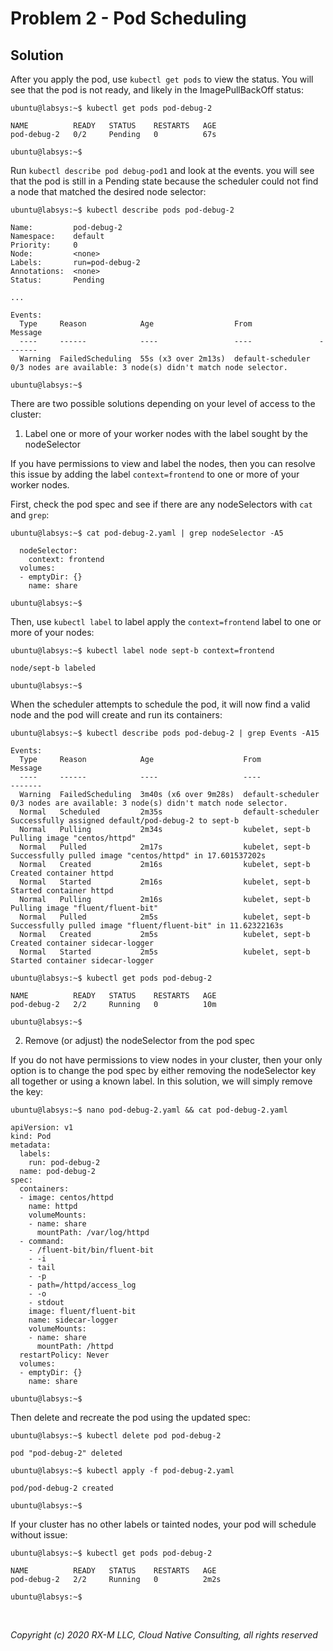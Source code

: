 # Problem 2 - Pod Scheduling


## Solution

After you apply the pod, use `kubectl get pods` to view the status. You will see that the pod is not ready, and likely
in the ImagePullBackOff status:

```
ubuntu@labsys:~$ kubectl get pods pod-debug-2

NAME          READY   STATUS    RESTARTS   AGE
pod-debug-2   0/2     Pending   0          67s

ubuntu@labsys:~$
```

Run `kubectl describe pod debug-pod1` and look at the events. you will see that the pod is still in a Pending state
because the scheduler could not find a node that matched the desired node selector:

```
ubuntu@labsys:~$ kubectl describe pods pod-debug-2

Name:         pod-debug-2
Namespace:    default
Priority:     0
Node:         <none>
Labels:       run=pod-debug-2
Annotations:  <none>
Status:       Pending

...

Events:
  Type     Reason            Age                  From               Message
  ----     ------            ----                 ----               -------
  Warning  FailedScheduling  55s (x3 over 2m13s)  default-scheduler  0/3 nodes are available: 3 node(s) didn't match node selector.

ubuntu@labsys:~$
```

There are two possible solutions depending on your level of access to the cluster:

1. Label one or more of your worker nodes with the label sought by the nodeSelector

If you have permissions to view and label the nodes, then you can resolve this issue by adding the label
`context=frontend` to one or more of your worker nodes.

First, check the pod spec and see if there are any nodeSelectors with `cat` and `grep`:

```
ubuntu@labsys:~$ cat pod-debug-2.yaml | grep nodeSelector -A5

  nodeSelector:
    context: frontend
  volumes:
  - emptyDir: {}
    name: share

ubuntu@labsys:~$
```

Then, use `kubectl label` to label apply the `context=frontend` label to one or more of your nodes:

```
ubuntu@labsys:~$ kubectl label node sept-b context=frontend

node/sept-b labeled

ubuntu@labsys:~$
```

When the scheduler attempts to schedule the pod, it will now find a valid node and the pod will create and run its
containers:

```
ubuntu@labsys:~$ kubectl describe pods pod-debug-2 | grep Events -A15

Events:
  Type     Reason            Age                    From               Message
  ----     ------            ----                   ----               -------
  Warning  FailedScheduling  3m40s (x6 over 9m28s)  default-scheduler  0/3 nodes are available: 3 node(s) didn't match node selector.
  Normal   Scheduled         2m35s                  default-scheduler  Successfully assigned default/pod-debug-2 to sept-b
  Normal   Pulling           2m34s                  kubelet, sept-b    Pulling image "centos/httpd"
  Normal   Pulled            2m17s                  kubelet, sept-b    Successfully pulled image "centos/httpd" in 17.601537202s
  Normal   Created           2m16s                  kubelet, sept-b    Created container httpd
  Normal   Started           2m16s                  kubelet, sept-b    Started container httpd
  Normal   Pulling           2m16s                  kubelet, sept-b    Pulling image "fluent/fluent-bit"
  Normal   Pulled            2m5s                   kubelet, sept-b    Successfully pulled image "fluent/fluent-bit" in 11.62322163s
  Normal   Created           2m5s                   kubelet, sept-b    Created container sidecar-logger
  Normal   Started           2m5s                   kubelet, sept-b    Started container sidecar-logger

ubuntu@labsys:~$ kubectl get pods pod-debug-2

NAME          READY   STATUS    RESTARTS   AGE
pod-debug-2   2/2     Running   0          10m

ubuntu@labsys:~$
```

2. Remove (or adjust) the nodeSelector from the pod spec

If you do not have permissions to view nodes in your cluster, then your only option is to change the pod spec by either
removing the nodeSelector key all together or using a known label. In this solution, we will simply remove the key:

```
ubuntu@labsys:~$ nano pod-debug-2.yaml && cat pod-debug-2.yaml

apiVersion: v1
kind: Pod
metadata:
  labels:
    run: pod-debug-2
  name: pod-debug-2
spec:
  containers:
  - image: centos/httpd
    name: httpd
    volumeMounts:
    - name: share
      mountPath: /var/log/httpd
  - command:
    - /fluent-bit/bin/fluent-bit
    - -i
    - tail
    - -p
    - path=/httpd/access_log
    - -o
    - stdout
    image: fluent/fluent-bit
    name: sidecar-logger
    volumeMounts:
    - name: share
      mountPath: /httpd
  restartPolicy: Never
  volumes:
  - emptyDir: {}
    name: share

ubuntu@labsys:~$
```

Then delete and recreate the pod using the updated spec:

```
ubuntu@labsys:~$ kubectl delete pod pod-debug-2

pod "pod-debug-2" deleted

ubuntu@labsys:~$ kubectl apply -f pod-debug-2.yaml

pod/pod-debug-2 created

ubuntu@labsys:~$
```

If your cluster has no other labels or tainted nodes, your pod will schedule without issue:

```
ubuntu@labsys:~$ kubectl get pods pod-debug-2

NAME          READY   STATUS    RESTARTS   AGE
pod-debug-2   2/2     Running   0          2m2s

ubuntu@labsys:~$
```

<br>

_Copyright (c) 2020 RX-M LLC, Cloud Native Consulting, all rights reserved_

[RX-M LLC]: https://rx-m.io/rxm-cnc.svg "RX-M LLC"
